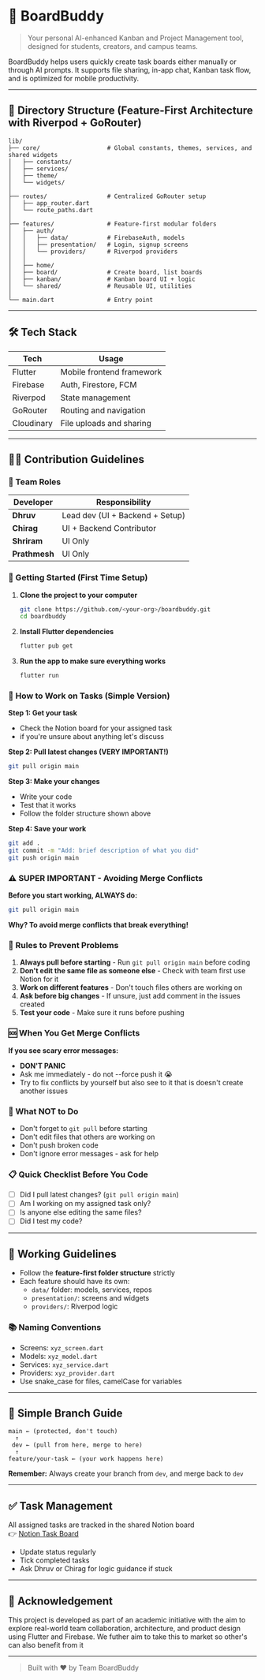 # 🧠 BoardBuddy

> Your personal AI-enhanced Kanban and Project Management tool, designed for students, creators, and campus teams.

BoardBuddy helps users quickly create task boards either manually or through AI prompts. It supports file sharing, in-app chat, Kanban task flow, and is optimized for mobile productivity.

---

## 📁 Directory Structure (Feature-First Architecture with Riverpod + GoRouter)

```
lib/
├── core/                   # Global constants, themes, services, and shared widgets
│   ├── constants/
│   ├── services/
│   ├── theme/
│   └── widgets/
│
├── routes/                 # Centralized GoRouter setup
│   ├── app_router.dart
│   └── route_paths.dart
│
├── features/               # Feature-first modular folders
│   ├── auth/
│   │   ├── data/           # FirebaseAuth, models
│   │   ├── presentation/   # Login, signup screens
│   │   └── providers/      # Riverpod providers
│   │
│   ├── home/
│   ├── board/              # Create board, list boards
│   ├── kanban/             # Kanban board UI + logic
│   └── shared/             # Reusable UI, utilities
│
└── main.dart               # Entry point 
```

---

## 🛠️ Tech Stack

| Tech         | Usage                              |
|--------------|-------------------------------------|
| Flutter      | Mobile frontend framework           |
| Firebase     | Auth, Firestore, FCM                |
| Riverpod     | State management                    |
| GoRouter     | Routing and navigation              |
| Cloudinary   | File uploads and sharing            |

---

## 🧑‍💻 Contribution Guidelines

### 👥 Team Roles

| Developer     | Responsibility                          |
|---------------|------------------------------------------|
| **Dhruv**     | Lead dev (UI + Backend + Setup)          |
| **Chirag**    | UI + Backend Contributor                 |
| **Shriram**   | UI Only                                  |
| **Prathmesh** | UI Only                                  |

### 🔧 Getting Started (First Time Setup)

1. **Clone the project to your computer**  
   ```bash
   git clone https://github.com/<your-org>/boardbuddy.git
   cd boardbuddy
   ```

2. **Install Flutter dependencies**  
   ```bash
   flutter pub get
   ```

3. **Run the app to make sure everything works**  
   ```bash
   flutter run
   ```

### 📝 How to Work on Tasks (Simple Version)

**Step 1: Get your task**
- Check the Notion board for your assigned task
- if you're unsure about anything let's discuss

**Step 2: Pull latest changes (VERY IMPORTANT!)**
```bash
git pull origin main
```

**Step 3: Make your changes**
- Write your code
- Test that it works
- Follow the folder structure shown above

**Step 4: Save your work**
```bash
git add .
git commit -m "Add: brief description of what you did"
git push origin main
```

### ⚠️ SUPER IMPORTANT - Avoiding Merge Conflicts

**Before you start working, ALWAYS do:**
```bash
git pull origin main
```

**Why? To avoid merge conflicts that break everything!**

### 🚨 Rules to Prevent Problems

1. **Always pull before starting** - Run `git pull origin main` before coding
2. **Don't edit the same file as someone else** - Check with team first use Notion for it
3. **Work on different features** - Don't touch files others are working on
4. **Ask before big changes** - If unsure, just add comment in the issues created
5. **Test your code** - Make sure it runs before pushing

### 🆘 When You Get Merge Conflicts

**If you see scary error messages:**
- **DON'T PANIC** 
- Ask me immediately - do not --force push it 😭 
- Try to fix conflicts by yourself but also see to it that is doesn't create another issues  

### 🚫 What NOT to Do

- Don't forget to `git pull` before starting
- Don't edit files that others are working on
- Don't push broken code
- Don't ignore error messages - ask for help

### 📋 Quick Checklist Before You Code

- [ ] Did I pull latest changes? (`git pull origin main`)
- [ ] Am I working on my assigned task only?
- [ ] Is anyone else editing the same files?
- [ ] Did I test my code?

---

## 📌 Working Guidelines

- Follow the **feature-first folder structure** strictly
- Each feature should have its own:
  - `data/` folder: models, services, repos
  - `presentation/`: screens and widgets
  - `providers/`: Riverpod logic

### 📚 Naming Conventions

- Screens: `xyz_screen.dart`
- Models: `xyz_model.dart`
- Services: `xyz_service.dart`
- Providers: `xyz_provider.dart`
- Use snake_case for files, camelCase for variables

---

## 🔄 Simple Branch Guide

```
main ← (protected, don't touch)
  ↑
 dev ← (pull from here, merge to here)
  ↑
feature/your-task ← (your work happens here)
```

**Remember:** Always create your branch from `dev`, and merge back to `dev`

---

## ✅ Task Management

All assigned tasks are tracked in the shared Notion board  
👉 [Notion Task Board](https://www.notion.so/23c0a523445d80e48270e31f3b01a4e9?v=23c0a523445d80a99442000c99209ada&source=copy_link) 

- Update status regularly
- Tick completed tasks
- Ask Dhruv or Chirag for logic guidance if stuck

---

## 🙏 Acknowledgement

This project is developed as part of an academic initiative with the aim to explore real-world team collaboration, architecture, and product design using Flutter and Firebase. We futher aim to take this to market so other's can also benefit from it

---

> Built with ❤️ by Team BoardBuddy
